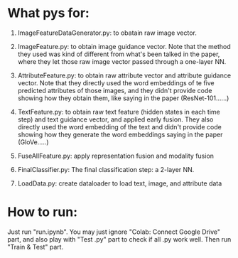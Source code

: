 # What pys for:
1. ImageFeatureDataGenerator.py: to obatain raw image vector.

2. ImageFeature.py: to obtain image guidance vector. Note that the method they used was kind of different from
what's been talked in the paper, where they let those raw image vector passed through a one-layer NN.

3. AttributeFeature.py: to obtain raw attribute vector and attribute guidance vector. Note that they directly used the 
word embeddings of te five predicted attributes of those images, and they didn't provide code showing how they 
obtain them, like saying in the paper (ResNet-101......)

4. TextFeature.py: to obtain raw text feature (hidden states in each time step) and text guidance vector, and applied
early fusion. They also directly used the word embedding of the text and didn't provide code showing how they
generate the word embeddings saying in the paper (GloVe.....)

5. FuseAllFeature.py: apply representation fusion and modality fusion

6. FinalClassifier.py: The final classification step: a 2-layer NN.

7. LoadData.py: create dataloader to load text, image, and attribute data

# How to run:
Just run "run.ipynb". You may just ignore "Colab: Connect Google Drive" part, and also play with "Test .py" part to check if all .py work well. Then run "Train & Test" part.
